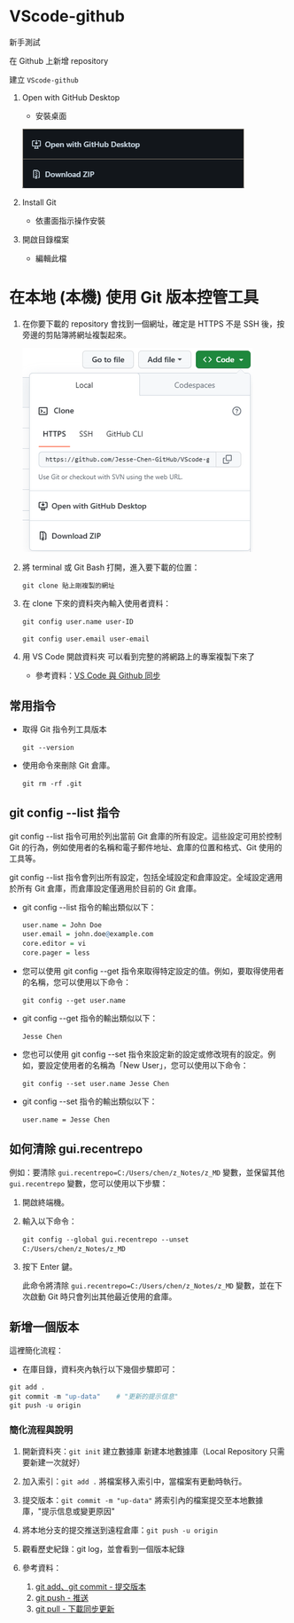 # VScode-github
新手測試

在 Github 上新增 repository

建立 `VScode-github`

1. Open with GitHub Desktop
   - 安裝桌面
   
   ![Alt text](./.images/image.png)

2. Install Git
   - 依畫面指示操作安裝

3. 開啟目錄檔案
   - 編輯此檔

# 在本地 (本機) 使用 Git 版本控管工具

1. 在你要下載的 repository 會找到一個網址，確定是 HTTPS 不是 SSH 後，按旁邊的剪貼簿將網址複製起來。
   
   ![Alt text](./.images/image-3.png)

2. 將 terminal 或 Git Bash 打開，進入要下載的位置：

   `git clone 貼上剛複製的網址`

3. 在 clone 下來的資料夾內輸入使用者資料：

   `git config user.name user-ID`

   `git config user.email user-email`


4. 用 VS Code 開啟資料夾
   可以看到完整的將網路上的專案複製下來了

   - 參考資料：[VS Code 與 Github 同步](https://jimmylab.wordpress.com/gp1015/git-github/vscode-github/)


## 常用指令
   - 取得 Git 指令列工具版本
      
      `git --version`

   - 使用命令來刪除 Git 倉庫。
      
      `git rm -rf .git`

## git config --list 指令
   git config --list 指令可用於列出當前 Git 倉庫的所有設定。這些設定可用於控制 Git 的行為，例如使用者的名稱和電子郵件地址、倉庫的位置和格式、Git 使用的工具等。

   git config --list 指令會列出所有設定，包括全域設定和倉庫設定。全域設定適用於所有 Git 倉庫，而倉庫設定僅適用於目前的 Git 倉庫。

   - git config --list 指令的輸出類似以下：
      ```r {text}
      user.name = John Doe
      user.email = john.doe@example.com
      core.editor = vi
      core.pager = less
      ```
   - 您可以使用 git config --get 指令來取得特定設定的值。例如，要取得使用者的名稱，您可以使用以下命令：
  
      `git config --get user.name`

   - git config --get 指令的輸出類似以下：
      
      `Jesse Chen`

   - 您也可以使用 git config --set 指令來設定新的設定或修改現有的設定。例如，要設定使用者的名稱為「New User」，您可以使用以下命令：
      
      `git config --set user.name Jesse Chen`

   - git config --set 指令的輸出類似以下：
      
      `user.name = Jesse Chen`


## 如何清除 gui.recentrepo
例如：要清除 `gui.recentrepo=C:/Users/chen/z_Notes/z_MD` 變數，並保留其他 `gui.recentrepo` 變數，您可以使用以下步驟：

1. 開啟終端機。
2. 輸入以下命令：
   
   `git config --global gui.recentrepo --unset C:/Users/chen/z_Notes/z_MD`
   
3. 按下 Enter 鍵。
   
   此命令將清除 `gui.recentrepo=C:/Users/chen/z_Notes/z_MD` 變數，並在下次啟動 Git 時只會列出其他最近使用的倉庫。

## 新增一個版本
這裡簡化流程：

* 在庫目錄，資料夾內執行以下幾個步驟即可：

```r {.line-numbers}
git add .
git commit -m "up-data"    # "更新的提示信息"
git push -u origin
```

### 簡化流程與說明
1. 開新資料夾：`git init` 建立數據庫
   新建本地數據庫（Local Repository 只需要新建一次就好）

2. 加入索引：`git add .`
   將檔案移入索引中，當檔案有更動時執行。

3. 提交版本：`git commit -m "up-data"`
   將索引內的檔案提交至本地數據庫，"提示信息或變更原因"

4. 將本地分支的提交推送到遠程倉庫：`git push -u origin`

5. 觀看歷史紀錄：git log，並會看到一個版本紀錄

6. 參考資料：
   1) [git add、git commit - 提交版本](https://w3c.hexschool.com/git/7b64aa34)
   2) [git push - 推送](https://w3c.hexschool.com/git/3a1a8767)
   3) [git pull - 下載同步更新](https://w3c.hexschool.com/git/3a1a8767)